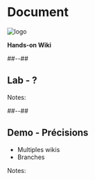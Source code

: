 <!-- .slide: class="transition bg-white" -->

# Document
![logo](./assets/images/services/artifacts/logo.svg)

**Hands-on Wiki**

##--##

## Lab - ?

Notes:

##--##

## Demo - Précisions

- Multiples wikis
- Branches

Notes:

